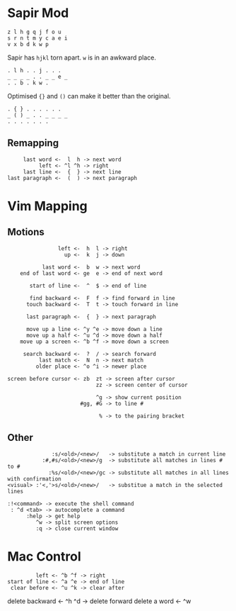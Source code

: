 # Sapir Mod

    z l h g q j f o u
    s r n t m y c a e i
    v x b d k w p 

Sapir has `hjkl` torn apart. `w` is in an awkward place.

    . l h . . j . . .
    _ _ _ _ . . _ _ e _
    . . b . k w . 

Optimised `{}` and `()` can make it better than the original.

    . { } . . . . . .
    _ ( ) _ . . _ _ _ _
    . . . . . . . 

## Remapping

         last word <-  l  h -> next word
              left <- ^l ^h -> right
         last line <-  {  } -> next line
    last paragraph <-  (  ) -> next paragraph

# Vim Mapping 

## Motions

                    left <-  h  l -> right
                      up <-  k  j -> down
   
               last word <-  b  w -> next word 
        end of last word <- ge  e -> end of next word

           start of line <-  ^  $ -> end of line

           find backward <-  F  f -> find forward in line
          touch backward <-  T  t -> touch forward in line

          last paragraph <-  {  } -> next paragraph

          move up a line <- ^y ^e -> move down a line
          move up a half <- ^u ^d -> move down a half
        move up a screen <- ^b ^f -> move down a screen

         search backward <-  ?  / -> search forward
              last match <-  N  n -> next match
             older place <- ^o ^i -> newer place

    screen before cursor <- zb  zt -> screen after cursor
                                zz -> screen center of cursor

                                ^g -> show current position
                           #gg, #G -> to line #

                                 % -> to the pairing bracket

## Other

                  :s/<old>/<new>/   -> substitute a match in current line
               :#,#s/<old>/<new>/g  -> substitute all matches in lines # to #
                 :%s/<old>/<new>/gc -> substitute all matches in all lines with confirmation
    <visual> :'<,'>s/<old>/<new>/   -> substitue a match in the selected lines

    :!<command> -> execute the shell command
     : ^d <tab> -> autocomplete a command
          :help -> get help
             ^w -> split screen options
             :q -> close current window

# Mac Control

             left <- ^b ^f -> right
    start of line <- ^a ^e -> end of line
     clear before <- ^u ^k -> clear after
  delete backward <- ^h ^d -> delete forward
    delete a word <- ^w
